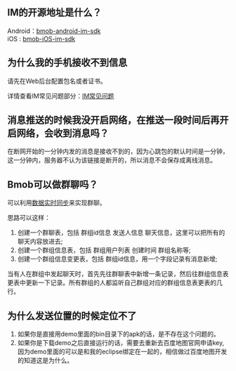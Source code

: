 ## IM的开源地址是什么？

Android：[bmob-android-im-sdk](https://github.com/bmob/bmob-android-im-sdk)   
   iOS : [bmob-iOS-im-sdk](https://github.com/bmob/bmob-iOS-im-sdk)

## 为什么我的手机接收不到信息

请先在Web后台配置包名或者证书。

详情查看IM常见问题部分：[IM常见问题](http://docs.bmob.cn/im/faststart/index.html?menukey=fast_start&key=start_im#index_%E5%B8%B8%E8%A7%81%E9%97%AE%E9%A2%98%E8%A7%A3%E7%AD%94)

## 消息推送的时候我没开启网络，在推送一段时间后再开启网络，会收到消息吗？

在断网开始的一分钟内发的消息是接收不到的，因为心跳包的默认时间是一分钟，这一分钟内，服务器不认为该链接是断开的，所以消息不会保存成离线消息。

## Bmob可以做群聊吗？

可以利用[数据实时同步](http://docs.bmob.cn/data/Android/b_developdoc/doc/index.html#index_数据实时同步)来实现群聊。

思路可以这样：

1. 创建一个群聊表，包括 群组id信息 发送人信息 聊天信息，这里可以把所有的聊天内容放进去;  
2. 创建一个群组信息表，包括 群组用户列表 创建时间 群组名称等;  
3. 创建一个群组信息变更表，包括 群组id信息，用一个字段记录有消息新增;

当有人在群组中发起聊天时，首先先往群聊表中新增一条记录，然后往群组信息表更表中更新一下记录。所有群组的人都监听自己群组对应的群组信息表更表的几行。 

## 为什么发送位置的时候定位不了

1. 如果你是直接用demo里面的bin目录下的apk的话，是不存在这个问题的。
2. 如果你是下载demo之后直接运行的话，需要去重新去百度地图官网申请key,因为demo里面的可以是和我的eclipse绑定在一起的，相信做过百度地图开发的知道这是为什么。

